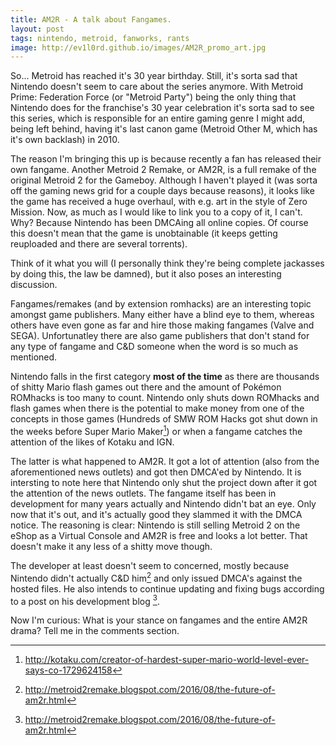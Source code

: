```yaml
---
title: AM2R - A talk about Fangames.
layout: post
tags: nintendo, metroid, fanworks, rants
image: http://ev1l0rd.github.io/images/AM2R_promo_art.jpg
---
```


So... Metroid has reached it's 30 year birthday. Still, it's sorta sad that Nintendo doesn't seem to care about the series anymore. With Metroid Prime: Federation Force (or "Metroid Party") being the only thing that Nintendo does for the franchise's 30 year celebration it's sorta sad to see this series, which is responsible for an entire gaming genre I might add, being left behind, having it's last canon game (Metroid Other M, which has it's own backlash) in 2010.

The reason I'm bringing this up is because recently a fan has released their own fangame. Another Metroid 2 Remake, or AM2R, is a full remake of the original Metroid 2 for the Gameboy. Although I haven't played it (was sorta off the gaming news grid for a couple days because reasons), it looks like the game has received a huge overhaul, with e.g. art in the style of Zero Mission. Now, as much as I would like to link you to a copy of it, I can't. Why? Because Nintendo has been DMCAing all online copies. Of course this doesn't mean that the game is unobtainable (it keeps getting reuploaded and there are several torrents).

Think of it what you will (I personally think they're being complete jackasses by doing this, the law be damned), but it also poses an interesting discussion.

Fangames/remakes (and by extension romhacks) are an interesting topic amongst game publishers. Many either have a blind eye to them, whereas others have even gone as far and hire those making fangames (Valve and SEGA). Unfortunatley there are also game publishers that don't stand for any type of fangame and C&D someone when the word is so much as mentioned. 

Nintendo falls in the first category **most of the time** as there are thousands of shitty Mario flash games out there and the amount of Pokémon ROMhacks is too many to count. Nintendo only shuts down ROMhacks and flash games when there is the potential to make money from one of the concepts in those games (Hundreds of SMW ROM Hacks got shut down in the weeks before Super Mario Maker[^1]) or when a fangame catches the attention of the likes of Kotaku and IGN.

The latter is what happened to AM2R. It got a lot of attention (also from the aforementioned news outlets) and got then DMCA'ed by Nintendo. It is intersting to note here that Nintendo only shut the project down after it got the attention of the news outlets. The fangame itself has been in development for many years actually and Nintendo didn't bat an eye. Only now that it's out, and it's actually good they slammed it with the DMCA notice. The reasoning is clear: Nintendo is still selling Metroid 2 on the eShop as a Virtual Console and AM2R is free and looks a lot better. That doesn't make it any less of a shitty move though.

The developer at least doesn't seem to concerned, mostly because Nintendo didn't actually C&D him[^2] and only issued DMCA's against the hosted files. He also intends to continue updating and fixing bugs according to a post on his development blog [^2].

Now I'm curious: What is your stance on fangames and the entire AM2R drama? Tell me in the comments section.

[^1]: http://kotaku.com/creator-of-hardest-super-mario-world-level-ever-says-co-1729624158
[^2]: http://metroid2remake.blogspot.com/2016/08/the-future-of-am2r.html
